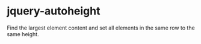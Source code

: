 # jquery-autoheight
Find the largest element content and set all elements in the same row to the same height. 
